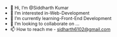 - 👋 Hi, I’m @Siddharth Kumar
- 👀 I’m interested in-Web-Development
- 🌱 I’m currently learning-Front-End Development
- 💞️ I’m looking to collaborate on ...
- 📫 How to reach me - sidharth6102@gmail.com

<!---
sidharth8006/sidharth8006 is a ✨ special ✨ repository because its `README.md` (this file) appears on your GitHub profile.
You can click the Preview link to take a look at your changes.
--->
